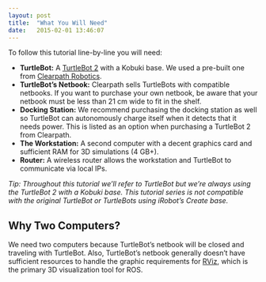 ```yaml
---
layout: post
title:  "What You Will Need"
date:   2015-02-01 13:46:07
---
```


To follow this tutorial line-by-line you will need:

- **TurtleBot:** A [TurtleBot 2](http://www.turtlebot.com/) with a Kobuki base. We used a pre-built one from [Clearpath Robotics](http://www.clearpathrobotics.com/turtlebot_2/).
- **TurtleBot’s Netbook:** Clearpath sells TurtleBots with compatible netbooks.  If you want to purchase your own netbook, be aware that your netbook must be less than 21 cm wide to fit in the shelf.
- **Docking Station:** We recommend purchasing the docking station as well so TurtleBot can autonomously charge itself when it detects that it needs power.  This is listed as an option when purchasing a TurtleBot 2 from Clearpath.
- **The Workstation:** A second computer with a decent graphics card and sufficient RAM for 3D simulations (4 GB+).
- **Router:** A wireless router allows the workstation and TurtleBot to communicate via local IPs.


*Tip: Throughout this tutorial we’ll refer to TurtleBot but we’re always using the TurtleBot 2 with a Kobuki base.  This tutorial series is not compatible with the original TurtleBot or TurtleBots using iRobot’s Create base.*

## Why Two Computers?

We need two computers because TurtleBot’s netbook will be closed and traveling with TurtleBot. Also, TurtleBot’s netbook generally doesn’t have sufficient resources to handle the graphic requirements for [RViz](http://wiki.ros.org/rviz), which is the primary 3D visualization tool for ROS.
